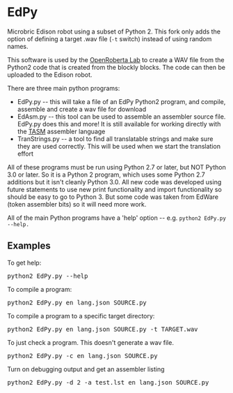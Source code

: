 # EdPy
Microbric Edison robot using a subset of Python 2. This fork only adds the option of defining a target .wav file (`-t` switch) instead of using random names.

This software is used by the [OpenRoberta Lab](https://github.com/OpenRoberta/openroberta-lab) to create a WAV file from the Python2 code that is created from the blockly blocks. The code can then be uploaded to the Edison robot.

There are three main python programs:
* EdPy.py -- this will take a file of an EdPy Python2 program, and compile, assemble and create a wav file for download
* EdAsm.py -- this tool can be used to assemble an assembler source file. EdPy.py does this and more! It is
  still available for working directly with the [TASM](https://en.wikipedia.org/wiki/Turbo_Assembler) assembler language
* TranStrings.py -- a tool to find all translatable strings and make sure they are used correctly. This will 
  be used when we start the translation effort
  
All of these programs must be run using Python 2.7 or later, but NOT Python 3.0 or later. So it is a Python 2 program,
which uses some Python 2.7 additions but it isn't cleanly Python 3.0. All new code was developed using future statements
to use new print functionality and import functionality so should be easy to go to Python 3. But some code was taken from
EdWare (token assembler bits) so it will need more work.

All of the main Python programs have a 'help' option -- e.g. `python2 EdPy.py --help.`

Examples
--------

To get help:
<pre>
python2 EdPy.py --help
</pre>

To compile a program:
<pre>
python2 EdPy.py en_lang.json SOURCE.py
</pre>

To compile a program to a specific target directory:
<pre>
python2 EdPy.py en_lang.json SOURCE.py -t TARGET.wav
</pre>

To just check a program. This doesn't generate a wav file.
<pre>
python2 EdPy.py -c en_lang.json SOURCE.py
</pre>

Turn on debugging output and get an assembler listing
<pre>
python2 EdPy.py -d 2 -a test.lst en_lang.json SOURCE.py
</pre>